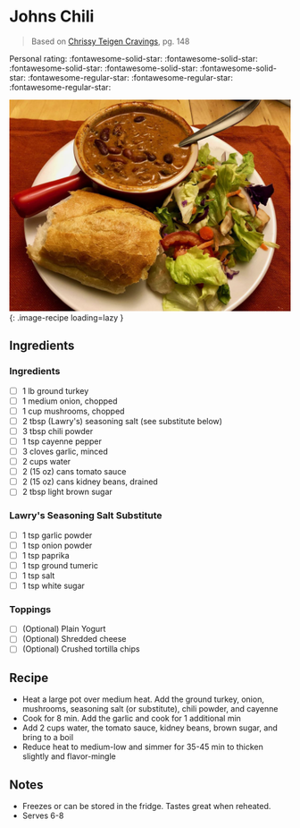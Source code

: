 <!-- Needs Manual Review -->

# Johns Chili

> Based on [Chrissy Teigen Cravings], pg. 148

  [Chrissy Teigen Cravings]: https://www.penguinrandomhouse.com/books/252973/cravings-by-chrissy-teigen-with-adeena-sussman/

<!-- {cts} rating=2; (User can specify rating on scale of 1-5) -->

Personal rating: :fontawesome-solid-star: :fontawesome-solid-star: :fontawesome-solid-star: :fontawesome-solid-star: :fontawesome-solid-star: :fontawesome-regular-star: :fontawesome-regular-star: :fontawesome-regular-star:

<!-- {cte} -->

<!-- {cts} name_image=johns_chili.jpeg; (User can specify image name) -->

![johns_chili.jpeg](./johns_chili.jpeg){: .image-recipe loading=lazy }

<!-- {cte} -->

## Ingredients

### Ingredients

- [ ] 1 lb ground turkey
- [ ] 1 medium onion, chopped
- [ ] 1 cup mushrooms, chopped
- [ ] 2 tbsp (Lawry's) seasoning salt (see substitute below)
- [ ] 3 tbsp chili powder
- [ ] 1 tsp cayenne pepper
- [ ] 3 cloves garlic, minced
- [ ] 2 cups water
- [ ] 2 (15 oz) cans tomato sauce
- [ ] 2 (15 oz) cans kidney beans, drained
- [ ] 2 tbsp light brown sugar

### Lawry's Seasoning Salt Substitute

- [ ] 1 tsp garlic powder
- [ ] 1 tsp onion powder
- [ ] 1 tsp paprika
- [ ] 1 tsp ground tumeric
- [ ] 1 tsp salt
- [ ] 1 tsp white sugar

### Toppings

- [ ] (Optional) Plain Yogurt
- [ ] (Optional) Shredded cheese
- [ ] (Optional) Crushed tortilla chips

## Recipe

* Heat a large pot over medium heat. Add the ground turkey, onion, mushrooms, seasoning salt (or substitute), chili powder, and cayenne
* Cook for 8 min. Add the garlic and cook for 1 additional min
* Add 2 cups water, the tomato sauce, kidney beans, brown sugar, and bring to a boil
* Reduce heat to medium-low and simmer for 35-45 min to thicken slightly and flavor-mingle

## Notes

* Freezes or can be stored in the fridge. Tastes great when reheated.
* Serves 6-8
